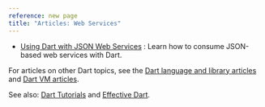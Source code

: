 ```yaml
---
reference: new page
title: "Articles: Web Services"
---
```


* [Using Dart with JSON Web Services](json-web-service)
: Learn how to consume JSON-based web services with Dart.

For articles on other Dart topics, see the
[Dart language and library articles]({{site.dartlang}}/articles/) and
[Dart VM articles]({{site.dart_vm}}/articles/).

See also: [Dart Tutorials](/resources/tutorials/)
and [Effective Dart]({{site.dartlang}}/guides/effective-dart/).
